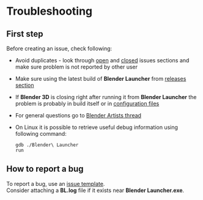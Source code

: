 # Troubleshooting

## First step

Before creating an issue, check following:

* Avoid duplicates - look through [open](https://github.com/DotBow/Blender-Launcher/issues) and [closed](https://github.com/DotBow/Blender-Launcher/issues?q=is%3Aissue+is%3Aclosed) issues sections and make sure problem is not reported by other user

* Make sure using the latest build of **Blender Launcher** from [releases section](https://github.com/DotBow/Blender-Launcher/releases)

* If **Blender 3D** is closing right after running it from **Blender Launcher** the problem is probably in build itself or in [configuration files](https://docs.blender.org/manual/en/2.83/advanced/blender_directory_layout.html)

* For general questions go to [Blender Artists thread](https://blenderartists.org/t/blender-launcher-standalone-software-client)

* On Linux it is possible to retrieve useful debug information using following command:

    ```
    gdb ./Blender\ Launcher
    run
    ```

## How to report a bug

To report a bug, use an [issue template](https://github.com/DotBow/Blender-Launcher/issues/new?assignees=DotBow&labels=bug&template=bug_report.md&title=).<br/>
Consider attaching a **BL.log** file if it exists near **Blender Launcher.exe**.

